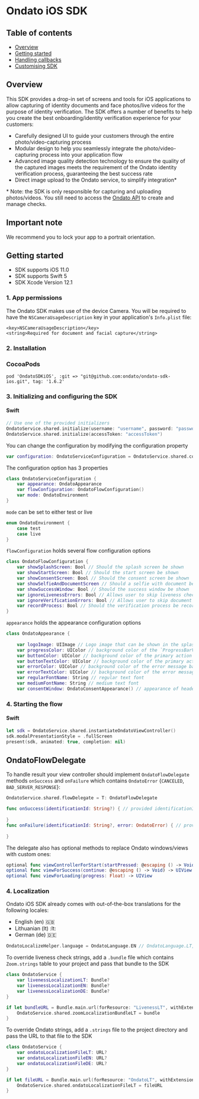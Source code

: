 # Ondato iOS SDK

## Table of contents

* [Overview](#overview)
* [Getting started](#getting-started)
* [Handling callbacks](#handling-callbacks)
* [Customising SDK](#customising-sdk)


## Overview

This SDK provides a drop-in set of screens and tools for iOS applications to allow capturing of identity documents and face photos/live videos for the purpose of identity verification. The SDK offers a number of benefits to help you create the best onboarding/identity verification experience for your customers:

- Carefully designed UI to guide your customers through the entire photo/video-capturing process
- Modular design to help you seamlessly integrate the photo/video-capturing process into your application flow
- Advanced image quality detection technology to ensure the quality of the captured images meets the requirement of the Ondato identity verification process, guaranteeing the best success rate
- Direct image upload to the Ondato service, to simplify integration\*

\* Note: the SDK is only responsible for capturing and uploading photos/videos. You still need to access the [Ondato API](https://documenter.getpostman.com/view/6997242/S1TZwaZe?version=latest) to create and manage checks.

## Important note

We recommend you to lock your app to a portrait orientation.

## Getting started

- SDK supports iOS 11.0
- SDK supports Swift 5
- SDK Xcode Version 12.1

### 1. App permissions

The Ondato SDK makes use of the device Camera. You will be required to have the `NSCameraUsageDescription` key in your application's `Info.plist` file:
```
<key>NSCameraUsageDescription</key>
<string>Required for document and facial capture</string>
```
### 2. Installation 

### CocoaPods

```
pod 'OndatoSDKiOS', :git => "git@github.com:ondato/ondato-sdk-ios.git", tag: '1.6.2'
```

### 3. Initializing and configuring the SDK 

#### Swift

```swift
// Use one of the provided initializers
OndatoService.shared.initialize(username: "username", password: "password")
OndatoService.shared.initialize(accessToken: "accessToken")
```

You can change the configuration by modifying the configuration property
```swift
var configuration: OndatoServiceConfiguration = OndatoService.shared.configuration
```

The configuration option has 3 properties
```swift
class OndatoServiceConfiguration {
	var appearance: OndatoAppearance
    var flowConfiguration: OndatoFlowConfiguration()
    var mode: OndatoEnvironment
}
```

`mode`  can be set to either test or live
```swift
enum OndatoEnvironment {
	case test
	case live
}
```

`flowConfiguration` holds several flow configuration options
```swift
class OndatoFlowConfiguration {
    var showSplashScreen: Bool // Should the splash screen be shown
    var showStartScreen: Bool // Should the start screen be shown
    var showConsentScreen: Bool // Should the consent screen be shown
    var showSelfieAndDocumentScreen // Should a selfie with document be requested when taking document pictures
    var showSuccessWindow: Bool // Should the success window be shown
    var ignoreLivenessErrors: Bool // Allows user to skip liveness check in case of failure
    var ignoreVerificationErrors: Bool // Allows user to skip document verification error result checks
    var recordProcess: Bool // Should the verification process be recorded
}
```

`appearance` holds the appearance configuration options
```swift
class OndatoAppearance {
    
    var logoImage: UIImage // Logo image that can be shown in the splash screen
    var progressColor: UIColor // background color of the `ProgressBarView` which guides the user through the flow
    var buttonColor: UIColor // background color of the primary action buttons
    var buttonTextColor: UIColor // background color of the primary action buttons text
    var errorColor: UIColor // background color of the error message background
    var errorTextColor: UIColor // background color of the error message text color
    var regularFontName: String // regular text font 
    var mediumFontName: String // medium text font
    var consentWindow: OndatoConsentAppearance() // appearance of header, body, acceptButton, declineButton in consent screen
```

### 4. Starting the flow

#### Swift


```swift
let sdk = OndatoService.shared.instantiateOndatoViewController()
sdk.modalPresentationStyle = .fullScreen
present(sdk, animated: true, completion: nil) 
```

## OndatoFlowDelegate

To handle result your view controller should implement `OndatoFlowDelegate` methods `onSuccess` and `onFailure` which contains `OndatoError` {`CANCELED`, `BAD_SERVER_RESPONSE`}:

```swift
OndatoService.shared.flowDelegate = T: OndatoFlowDelegate

func onSuccess(identificationId: String?) { // provided identificationId
    
}
func onFailure(identificationId: String?, error: OndatoError) { // provided identificationId
    
}
```

The delegate also has optional methods to replace Ondato windows/views with custom ones:

```swift
optional func viewControllerForStart(startPressed: @escaping () -> Void) -> UIViewController
optional func viewForSuccess(continue: @escaping () -> Void) -> UIView
optional func viewForLoading(progress: Float) -> UIView
```

### 4. Localization

Ondato iOS SDK already comes with out-of-the-box translations for the following locales:
- English (en) :uk:
- Lithuanian (lt) :lt:
- German (de) :de:

```swift
OndatoLocalizeHelper.language = OndatoLanguage.EN // OndatoLanguage.LT, OndatoLanguage.DE
```

To override liveness check strings, add a `.bundle` file which contains `Zoom.strings` table to your project and pass that bundle to the SDK
```swift
class OndatoService {
	var livenessLocalizationLT: Bundle?
	var livenessLocalizationEN: Bundle?
	var livenessLocalizationDE: Bundle?
}

if let bundleURL = Bundle.main.url(forResource: "LivenessLT", withExtension: "bundle"), let bundle = Bundle(url: bundleURL) {
    OndatoService.shared.zoomLocalizationBundleLT = bundle
}
```

To override Ondato strings, add a `.strings` file to the project directory and pass the URL to that file to the SDK
```swift
class OndatoService {
	var ondatoLocalizationFileLT: URL?
	var ondatoLocalizationFileEN: URL?
	var ondatoLocalizationFileDE: URL?
}

if let fileURL = Bundle.main.url(forResource: "OndatoLT", withExtension: "strings") {
    OndatoService.shared.ondatoLocalizationFileLT = fileURL
}
```

